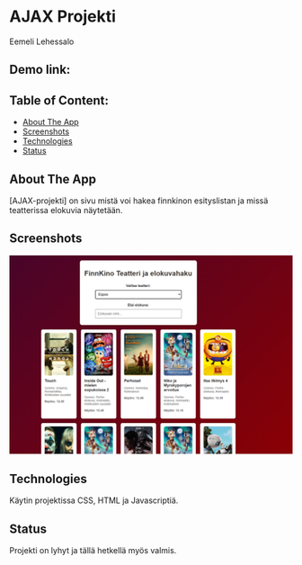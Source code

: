 # AJAX Projekti
Eemeli Lehessalo

## Demo link:



## Table of Content:

- [About The App](#about-the-app)
- [Screenshots](#screenshots)
- [Technologies](#technologies)
- [Status](#status)



## About The App
[AJAX-projekti] on sivu mistä voi hakea finnkinon esityslistan ja missä teatterissa elokuvia näytetään.

## Screenshots
![ajax](ajax-projekti/ajax.png)


## Technologies
Käytin projektissa CSS, HTML ja Javascriptiä.



## Status
Projekti on lyhyt ja tällä hetkellä myös valmis.

